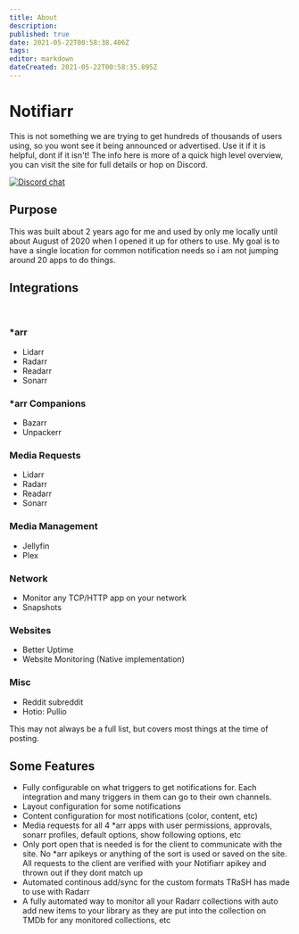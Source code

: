 ```yaml
---
title: About
description: 
published: true
date: 2021-05-22T00:58:38.406Z
tags: 
editor: markdown
dateCreated: 2021-05-22T00:58:35.895Z
---
```


# Notifiarr


This is not something we are trying to get hundreds of thousands of users using, so you wont see it being announced or advertised. Use it if it is helpful, dont if it isn't! The info here is more of a quick high level overview, you can visit the site for full details or hop on Discord.

[![Discord chat](https://img.shields.io/discord/764440599066574859?style=flat-square&color=4051B5&logo=discord)](https://discord.gg/AURf8Yz)

## Purpose

This was built about 2 years ago for me and used by only me locally until about August of 2020 when I opened it up for others to use. My goal is to have a single location for common notification needs so i am not jumping around 20 apps to do things.

## Integrations
<br>

### *arr

* Lidarr
* Radarr
* Readarr
* Sonarr

### *arr Companions

* Bazarr
* Unpackerr

### Media Requests

* Lidarr
* Radarr
* Readarr
* Sonarr

### Media Management

* Jellyfin
* Plex

### Network

* Monitor any TCP/HTTP app on your network
* Snapshots

### Websites

* Better Uptime
* Website Monitoring (Native implementation)

### Misc

* Reddit subreddit
* Hotio: Pullio

This may not always be a full list, but covers most things at the time of posting.

## Some Features

* Fully configurable on what triggers to get notifications for. Each integration and many triggers in them can go to their own channels.
* Layout configuration for some notifications
* Content configuration for most notifications (color, content, etc)
* Media requests for all 4 *arr apps with user permissions, approvals, sonarr profiles, default options, show following options, etc
* Only port open that is needed is for the client to communicate with the site. No *arr apikeys or anything of the sort is used or saved on the site. All requests to the client are verified with your Notifiarr apikey and thrown out if they dont match up
* Automated continous add/sync for the custom formats TRaSH has made to use with Radarr
* A fully automated way to monitor all your Radarr collections with auto add new items to your library as they are put into the collection on TMDb for any monitored collections, etc